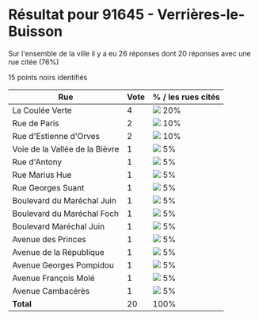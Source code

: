 # Résultat pour 91645 - Verrières-le-Buisson

Sur l'ensemble de la ville il y a eu 26 réponses dont 20 réponses avec une rue citée (76%)

15 points noirs identifiés

| Rue | Vote | % / les rues cités|
|-----|------|-------------------|
| La Coulée Verte | 4 | <img src="../../img/bar_20.gif" />&nbsp;20%|
| Rue de Paris | 2 | <img src="../../img/bar_10.gif" />&nbsp;10%|
| Rue d'Estienne d'Orves | 2 | <img src="../../img/bar_10.gif" />&nbsp;10%|
| Voie de la Vallée de la Bièvre | 1 | <img src="../../img/bar_5.gif" />&nbsp;5%|
| Rue d'Antony | 1 | <img src="../../img/bar_5.gif" />&nbsp;5%|
| Rue Marius Hue | 1 | <img src="../../img/bar_5.gif" />&nbsp;5%|
| Rue Georges Suant | 1 | <img src="../../img/bar_5.gif" />&nbsp;5%|
| Boulevard du Maréchal Juin | 1 | <img src="../../img/bar_5.gif" />&nbsp;5%|
| Boulevard du Maréchal Foch | 1 | <img src="../../img/bar_5.gif" />&nbsp;5%|
| Boulevard Maréchal Juin | 1 | <img src="../../img/bar_5.gif" />&nbsp;5%|
| Avenue des Princes | 1 | <img src="../../img/bar_5.gif" />&nbsp;5%|
| Avenue de la République | 1 | <img src="../../img/bar_5.gif" />&nbsp;5%|
| Avenue Georges Pompidou | 1 | <img src="../../img/bar_5.gif" />&nbsp;5%|
| Avenue François Molé | 1 | <img src="../../img/bar_5.gif" />&nbsp;5%|
| Avenue Cambacérès | 1 | <img src="../../img/bar_5.gif" />&nbsp;5%|
| **Total** | 20 | 100%|
